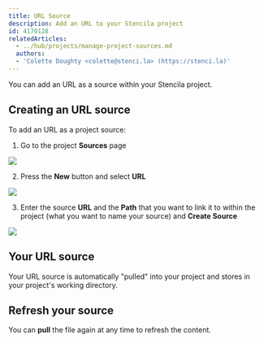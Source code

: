 ```yaml
---
title: URL Source
description: Add an URL to your Stencila project
id: 4170128
relatedArticles:
  - ../hub/projects/manage-project-sources.md
  authors:
  - 'Colette Doughty <colette@stenci.la> (https://stenci.la)'
---
```


You can add an URL as a source within your Stencila project. 

## Creating an URL source

To add an URL as a project source:

1. Go to the project **Sources** page

![](http://stencila.github.io/hub/manager/snaps/project-sources-menu-item.png)

2. Press the **New** button and select **URL**

![](http://stencila.github.io/hub/manager/snaps/project-sources-new-button.png)

3. Enter the source **URL** and the **Path** that you want to link it to within the project (what you want to name your source) and **Create Source**

![](http://stencila.github.io/hub/manager/snaps/project-sources-new-url.png)

## Your URL source

Your URL source is automatically "pulled" into your project and stores in your project's working directory.

## Refresh your source

You can **pull** the file again at any time to refresh the content.

